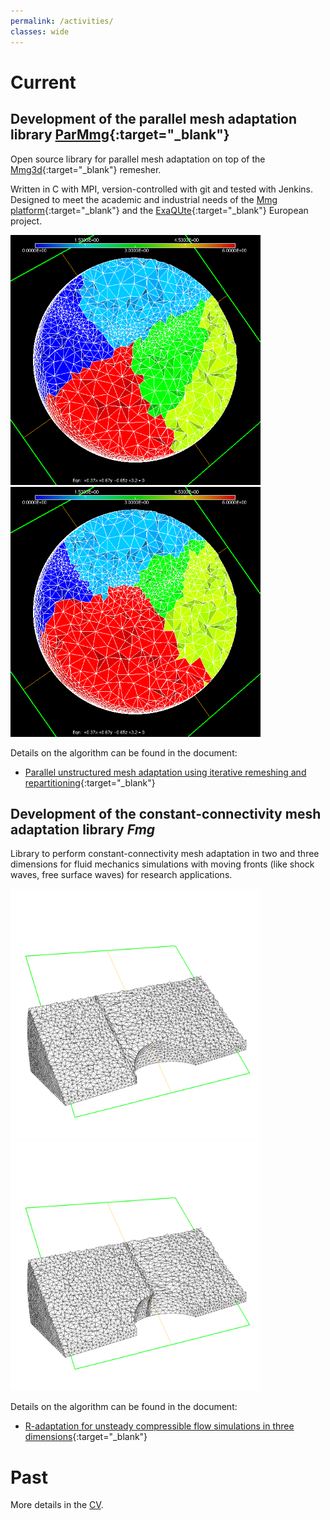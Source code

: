 ```yaml
---
permalink: /activities/
classes: wide
---
```


# Current
## Development of the parallel mesh adaptation library [ParMmg](https://github.com/MmgTools/ParMmg){:target="_blank"}
Open source library for parallel mesh adaptation on top of the [Mmg3d](https://github.com/MmgTools/Mmg){:target="_blank"} remesher.

Written in C with MPI, version-controlled with git and tested with Jenkins. Designed to meet the academic and industrial needs of the [Mmg platform](https://www.mmgtools.org){:target="_blank"} and the [ExaQUte](http://exaqute.eu){:target="_blank"} European project.

<img src="/assets/images/n1g8_my_mark_pre-P00-00_cut.png" width="400">
<img src="/assets/images/n1g8_my_mark_post-P00-00_cut.png" width="400">

Details on the algorithm can be found in the document:
- [Parallel unstructured mesh adaptation using iterative remeshing and repartitioning](https://hal.inria.fr/hal-02386837/document){:target="_blank"}

## Development of the constant-connectivity mesh adaptation library _Fmg_
Library to perform constant-connectivity mesh adaptation in two and three dimensions for fluid mechanics simulations with moving fronts (like shock waves, free surface waves) for research applications.

<img src="/assets/images/sortie4_cut_res500.png" width="400">
<img src="/assets/images/sortie14_cut_res500.png" width="400">

Details on the algorithm can be found in the document:
- [R-adaptation for unsteady compressible flow simulations in three dimensions](https://hal.inria.fr/hal-02284746/document){:target="_blank"}

# Past
More details in the [CV](/cv).
